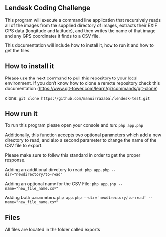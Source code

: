 
## Lendesk Coding Challenge

This program will execute a command line application that recursively reads all of the images from the supplied directory of images, extracts their EXIF GPS data (longitude and latitude), and then writes the name of that image and any GPS coordinates it finds to a CSV file.

This documentation will include how to install it, how to run it and how to get the files.

## How to install it

Please use the next command to pull this repository to your local environment. If you don't know how to clone a remote repository check this documentation (https://www.git-tower.com/learn/git/commands/git-clone)

clone:
    ```
    git clone https://github.com/manuirrazabal/lendesk-test.git
    ```

## How run it

To run this program please open your console and run:
    ```
    php app.php
    ```

Additionally, this function accepts two optional parameters which add a new directory to read, and also a second parameter to change the name of the CSV file to export. 

Please make sure to follow this standard in order to get the proper response. 

Adding an additional directory to read:
    ```
    php app.php --dir="newdirectory/to-read"
    ```

Adding an optional name for the CSV File:
    ```
    php app.php --name="new_file_name.csv"
    ```

Adding both parameters:
    ```
    php app.php --dir="newdirectory/to-read" --name="new_file_name.csv"
    ```

## Files

All files are located in the folder called exports




